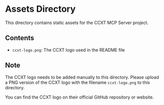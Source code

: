 # Assets Directory

This directory contains static assets for the CCXT MCP Server project.

## Contents

- `ccxt-logo.png`: The CCXT logo used in the README file

## Note

The CCXT logo needs to be added manually to this directory. Please upload a PNG version of the CCXT logo with the filename `ccxt-logo.png` to this directory.

You can find the CCXT logo on their official GitHub repository or website.

